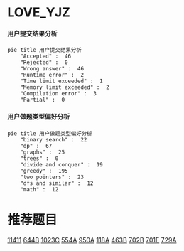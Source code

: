 # LOVE_YJZ

<!-- tabs:start -->



#### **用户提交结果分析**

```mermaid
pie title 用户提交结果分析
    "Accepted" :  46
    "Rejected" :  0
    "Wrong answer" :  46
    "Runtime error" :  2
    "Time limit exceeded" :  1
    "Memory limit exceeded" :  2
    "Compilation error" :  3
    "Partial" :  0
```

#### **用户做题类型偏好分析**

```mermaid
pie title 用户做题类型偏好分析
    "binary search" :  22
    "dp" :  67
    "graphs" :  25
    "trees" :  0
    "divide and conquer" :  19
    "greedy" :  195
    "two pointers" :  23
    "dfs and similar" :  12
    "math" :  12
```



<!-- tabs:end -->
# 推荐题目
[11411](https://codeforces.com/contest/1141/problem/1)
[644B](https://codeforces.com/contest/644/problem/B)
[1023C](https://codeforces.com/contest/1023/problem/C)
[554A](https://codeforces.com/contest/554/problem/A)
[950A](https://codeforces.com/contest/950/problem/A)
[118A](https://codeforces.com/contest/118/problem/A)
[463B](https://codeforces.com/contest/463/problem/B)
[702B](https://codeforces.com/contest/702/problem/B)
[701E](https://codeforces.com/contest/701/problem/E)
[729A](https://codeforces.com/contest/729/problem/A)

